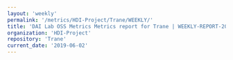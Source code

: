 ```yaml
---
layout: 'weekly'
permalink: '/metrics/HDI-Project/Trane/WEEKLY/'
title: 'DAI Lab OSS Metrics Metrics report for Trane | WEEKLY-REPORT-2019-06-02'
organization: 'HDI-Project'
repository: 'Trane'
current_date: '2019-06-02'
---
```

